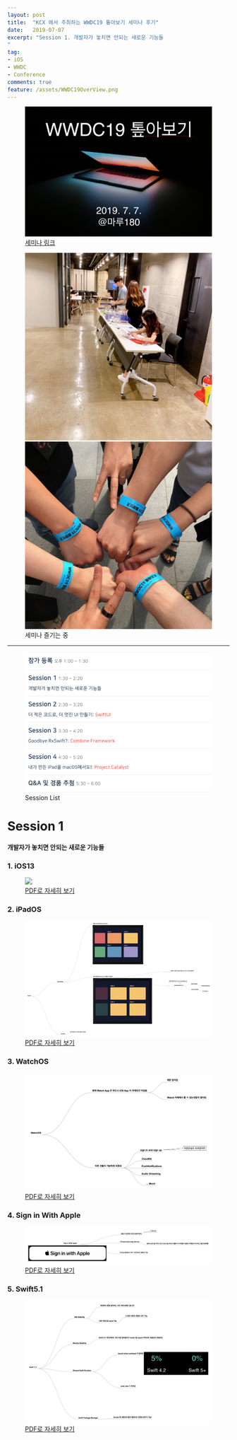 ```yaml
---
layout: post
title:  "KCX 에서 주최하는 WWDC19 톺아보기 세미나 후기"
date:   2019-07-07
excerpt: "Session 1. 개발자가 놓치면 안되는 새로운 기능들
"
tag:
- iOS
- WWDC
- Conference
comments: true
feature: /assets/WWDC19OverView.png
---
```


<figure>
	<a href="/assets/WWDCReviewMain.png"><img src="/assets/WWDCReviewMain.png"></a>
  <figcaption>
    <a href="https://kxcoding.com/camp/kxcoding-seminar-2019-07-wwdc-2019-review" title="">세미나 링크</a>
  </figcaption>
</figure>

<figure class="half">
	<img src="/assets/WWDC19_image1.jpg">
	<img src="/assets/WWDC19_image2.jpeg">
	<figcaption> 세미나 즐기는 중</figcaption>
</figure>


---

<figure>
	<a href="/assets/Sessions.png"><img src="/assets/Sessions.png"></a>
  <figcaption>Session List</figcaption>
</figure>

# Session 1
#### 개발자가 놓치면 안되는 새로운 기능들

### 1. iOS13
<figure>
	<a href="/assets/iOS13.png"><img src="/assets/iOS13.png"></a>
  <figcaption>
    <a href="/assets/iOS13.pdf title="">PDF로 자세히 보기</a>
  </figcaption>
</figure>


### 2. iPadOS
<figure>
	<a href="/assets/iPadOS.png"><img src="/assets/iPadOS.png"></a>
  <figcaption>
    <a href="/assets/iPadOS.pdf" title="">PDF로 자세히 보기</a>
  </figcaption>
</figure>


### 3. WatchOS
<figure>
	<a href="/assets/WatchOS.png"><img src="/assets/WatchOS.png"></a>
  <figcaption>
    <a href="/assets/WatchOS.pdf" title="">PDF로 자세히 보기</a>
  </figcaption>
</figure>


### 4. Sign in With Apple
<figure>
	<a href="/assets/SignWithApple.png"><img src="/assets/SignWithApple.png"></a>
  <figcaption>
    <a href="/assets/SignWithApple.pdf" title="">PDF로 자세히 보기</a>
  </figcaption>
</figure>

### 5. Swift5.1
<figure>
	<a href="/assets/v.png"><img src="/assets/Swift5.1.png"></a>
  <figcaption>
    <a href="/assets/Swift5.1.pdf" title="">PDF로 자세히 보기</a>
  </figcaption>
</figure>
